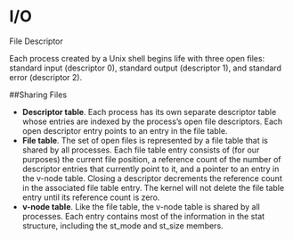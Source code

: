 # I/O

File Descriptor

Each process created by a Unix shell begins life with three open files: standard input (descriptor 0), standard output (descriptor 1), and standard error (descriptor 2). 

##Sharing Files
* **Descriptor table**. Each process has its own separate descriptor table whose entries are indexed by the process’s open file descriptors. Each open descriptor entry points to an entry in the file table.
* **File table**. The set of open files is represented by a file table that is shared by all processes. Each file table entry consists of (for our purposes) the current file position, a reference count of the number of descriptor entries that currently point to it, and a pointer to an entry in the v-node table. Closing a descriptor decrements the reference count in the associated file table entry. The kernel will not delete the file table entry until its reference count is zero.
* **v-node table**. Like the file table, the v-node table is shared by all processes. Each entry contains most of the information in the stat structure, including the st_mode and st_size members.


